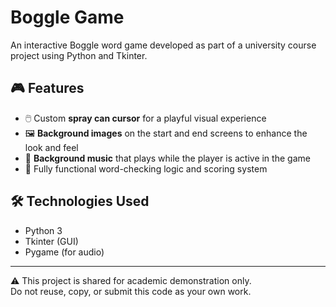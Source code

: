 # Boggle Game

An interactive Boggle word game developed as part of a university course project using Python and Tkinter.

## 🎮 Features

- 🖱️ Custom **spray can cursor** for a playful visual experience
- 🖼️ **Background images** on the start and end screens to enhance the look and feel
- 🎵 **Background music** that plays while the player is active in the game
- 🧠 Fully functional word-checking logic and scoring system

## 🛠 Technologies Used
- Python 3
- Tkinter (GUI)
- Pygame (for audio)

---

⚠️ This project is shared for academic demonstration only.  
Do not reuse, copy, or submit this code as your own work.
